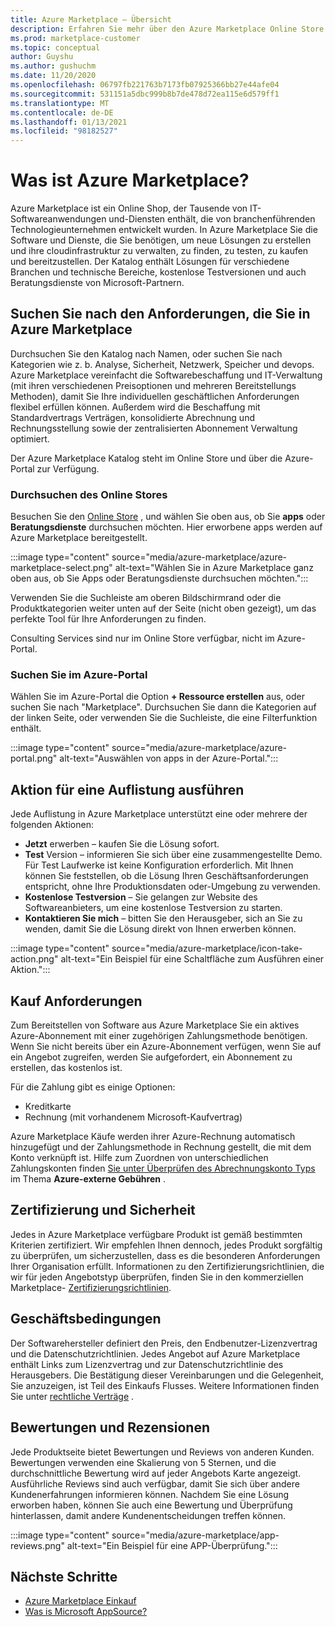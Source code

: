 ```yaml
---
title: Azure Marketplace – Übersicht
description: Erfahren Sie mehr über den Azure Marketplace Online Store und die Art und Weise, wie Sie Software und Lösungen finden und ausprobieren können.
ms.prod: marketplace-customer
ms.topic: conceptual
author: Guyshu
ms.author: gushuchm
ms.date: 11/20/2020
ms.openlocfilehash: 06797fb221763b7173fb07925366bb27e44afe04
ms.sourcegitcommit: 531151a5dbc999b8b7de478d72ea115e6d579ff1
ms.translationtype: MT
ms.contentlocale: de-DE
ms.lasthandoff: 01/13/2021
ms.locfileid: "98182527"
---
```

# <a name="what-is-azure-marketplace"></a>Was ist Azure Marketplace?

Azure Marketplace ist ein Online Shop, der Tausende von IT-Softwareanwendungen und-Diensten enthält, die von branchenführenden Technologieunternehmen entwickelt wurden. In Azure Marketplace Sie die Software und Dienste, die Sie benötigen, um neue Lösungen zu erstellen und ihre cloudinfrastruktur zu verwalten, zu finden, zu testen, zu kaufen und bereitzustellen. Der Katalog enthält Lösungen für verschiedene Branchen und technische Bereiche, kostenlose Testversionen und auch Beratungsdienste von Microsoft-Partnern.

## <a name="find-what-you-need-in-azure-marketplace"></a>Suchen Sie nach den Anforderungen, die Sie in Azure Marketplace

Durchsuchen Sie den Katalog nach Namen, oder suchen Sie nach Kategorien wie z. b. Analyse, Sicherheit, Netzwerk, Speicher und devops. Azure Marketplace vereinfacht die Softwarebeschaffung und IT-Verwaltung (mit ihren verschiedenen Preisoptionen und mehreren Bereitstellungs Methoden), damit Sie Ihre individuellen geschäftlichen Anforderungen flexibel erfüllen können. Außerdem wird die Beschaffung mit Standardvertrags Verträgen, konsolidierte Abrechnung und Rechnungsstellung sowie der zentralisierten Abonnement Verwaltung optimiert.

Der Azure Marketplace Katalog steht im Online Store und über die Azure-Portal zur Verfügung.  

### <a name="search-the-online-store"></a>Durchsuchen des Online Stores

Besuchen Sie den [Online Store](https://azuremarketplace.microsoft.com/) , und wählen Sie oben aus, ob Sie **apps** oder **Beratungsdienste** durchsuchen möchten. Hier erworbene apps werden auf Azure Marketplace bereitgestellt.

:::image type="content" source="media/azure-marketplace/azure-marketplace-select.png" alt-text="Wählen Sie in Azure Marketplace ganz oben aus, ob Sie Apps oder Beratungsdienste durchsuchen möchten.":::

Verwenden Sie die Suchleiste am oberen Bildschirmrand oder die Produktkategorien weiter unten auf der Seite (nicht oben gezeigt), um das perfekte Tool für Ihre Anforderungen zu finden.

Consulting Services sind nur im Online Store verfügbar, nicht im Azure-Portal.

### <a name="search-in-the-azure-portal"></a>Suchen Sie im Azure-Portal

Wählen Sie im Azure-Portal die Option **+ Ressource erstellen** aus, oder suchen Sie nach "Marketplace". Durchsuchen Sie dann die Kategorien auf der linken Seite, oder verwenden Sie die Suchleiste, die eine Filterfunktion enthält.

:::image type="content" source="media/azure-marketplace/azure-portal.png" alt-text="Auswählen von apps in der Azure-Portal.":::

## <a name="take-action-on-a-listing"></a>Aktion für eine Auflistung ausführen

Jede Auflistung in Azure Marketplace unterstützt eine oder mehrere der folgenden Aktionen:

- **Jetzt** erwerben – kaufen Sie die Lösung sofort.
- **Test** Version – informieren Sie sich über eine zusammengestellte Demo. Für Test Laufwerke ist keine Konfiguration erforderlich. Mit Ihnen können Sie feststellen, ob die Lösung Ihren Geschäftsanforderungen entspricht, ohne Ihre Produktionsdaten oder-Umgebung zu verwenden.
- **Kostenlose Testversion** – Sie gelangen zur Website des Softwareanbieters, um eine kostenlose Testversion zu starten.
- **Kontaktieren Sie mich** – bitten Sie den Herausgeber, sich an Sie zu wenden, damit Sie die Lösung direkt von Ihnen erwerben können.

:::image type="content" source="media/azure-marketplace/icon-take-action.png" alt-text="Ein Beispiel für eine Schaltfläche zum Ausführen einer Aktion.":::

## <a name="purchasing-requirements"></a>Kauf Anforderungen

Zum Bereitstellen von Software aus Azure Marketplace Sie ein aktives Azure-Abonnement mit einer zugehörigen Zahlungsmethode benötigen. Wenn Sie nicht bereits über ein Azure-Abonnement verfügen, wenn Sie auf ein Angebot zugreifen, werden Sie aufgefordert, ein Abonnement zu erstellen, das kostenlos ist.

Für die Zahlung gibt es einige Optionen:  

- Kreditkarte
- Rechnung (mit vorhandenem Microsoft-Kaufvertrag)

Azure Marketplace Käufe werden ihrer Azure-Rechnung automatisch hinzugefügt und der Zahlungsmethode in Rechnung gestellt, die mit dem Konto verknüpft ist. Hilfe zum Zuordnen von unterschiedlichen Zahlungskonten finden [Sie unter Überprüfen des Abrechnungskonto Typs](/azure/cost-management-billing/understand/understand-azure-marketplace-charges#check-billing-account-type) im Thema **Azure-externe Gebühren** .

## <a name="certification-and-security"></a>Zertifizierung und Sicherheit

Jedes in Azure Marketplace verfügbare Produkt ist gemäß bestimmten Kriterien zertifiziert. Wir empfehlen Ihnen dennoch, jedes Produkt sorgfältig zu überprüfen, um sicherzustellen, dass es die besonderen Anforderungen Ihrer Organisation erfüllt. Informationen zu den Zertifizierungsrichtlinien, die wir für jeden Angebotstyp überprüfen, finden Sie in den kommerziellen Marketplace- [Zertifizierungsrichtlinien](/legal/marketplace/certification-policies).

## <a name="terms-and-conditions"></a>Geschäftsbedingungen

Der Softwarehersteller definiert den Preis, den Endbenutzer-Lizenzvertrag und die Datenschutzrichtlinien. Jedes Angebot auf Azure Marketplace enthält Links zum Lizenzvertrag und zur Datenschutzrichtlinie des Herausgebers. Die Bestätigung dieser Vereinbarungen und die Gelegenheit, Sie anzuzeigen, ist Teil des Einkaufs Flusses. Weitere Informationen finden Sie unter [rechtliche Verträge](legal-contracts.md) .

## <a name="ratings-and-reviews"></a>Bewertungen und Rezensionen

Jede Produktseite bietet Bewertungen und Reviews von anderen Kunden. Bewertungen verwenden eine Skalierung von 5 Sternen, und die durchschnittliche Bewertung wird auf jeder Angebots Karte angezeigt. Ausführliche Reviews sind auch verfügbar, damit Sie sich über andere Kundenerfahrungen informieren können. Nachdem Sie eine Lösung erworben haben, können Sie auch eine Bewertung und Überprüfung hinterlassen, damit andere Kundenentscheidungen treffen können.

:::image type="content" source="media/azure-marketplace/app-reviews.png" alt-text="Ein Beispiel für eine APP-Überprüfung.":::

## <a name="next-steps"></a>Nächste Schritte

- [Azure Marketplace Einkauf](azure-purchasing-invoicing.md)
- [Was is Microsoft AppSource?](appsource-overview.md)
